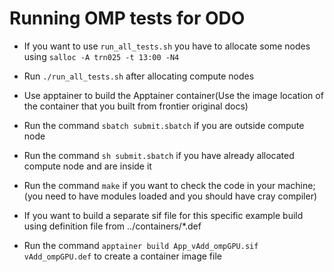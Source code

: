 # Running OMP tests for ODO

- If you want to use `run_all_tests.sh` you have to allocate some nodes using `salloc -A trn025 -t 13:00 -N4`
- Run `./run_all_tests.sh` after allocating compute nodes
- Use apptainer to build the Apptainer container(Use the image location of the container that you built from frontier original docs)

- Run the command `sbatch submit.sbatch` if you are outside compute node

- Run the command `sh submit.sbatch` if you have already allocated compute node and are inside it
- Run the command `make` if you want to check the code in your machine; (you need to have modules loaded and you should have cray compiler)

- If you want to build a separate sif file for this specific example build using definition file from ../containers/*.def
- Run the command `apptainer build App_vAdd_ompGPU.sif vAdd_ompGPU.def` to create a container image file
